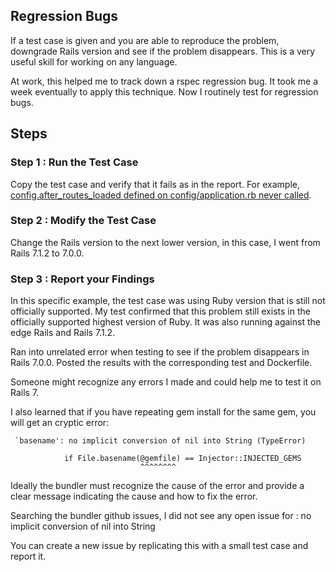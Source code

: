 ## Regression Bugs

If a test case is given and you are able to reproduce the problem, downgrade Rails version and see if the problem disappears. This is a very useful skill for working on any language.

At work, this helped me to track down a rspec regression bug. It took me a week eventually to apply this technique. Now I routinely test for regression bugs.

## Steps

### Step 1 : Run the Test Case

Copy the test case and verify that it fails as in the report. For example, [config.after_routes_loaded defined on config/application.rb never called](https://github.com/rails/rails/issues/50720).

### Step 2 : Modify the Test Case

Change the Rails version to the next lower version, in this case, I went from Rails 7.1.2 to 7.0.0.

### Step 3 : Report your Findings

In this specific example, the test case was using Ruby version that is still not officially supported. My test confirmed that this problem still exists in the officially supported highest version of Ruby. It was also running against the edge Rails and Rails 7.1.2.

Ran into unrelated error when testing to see if the problem disappears in Rails 7.0.0. Posted the results with the corresponding test and Dockerfile.

Someone might recognize any errors I made and could help me to test it on Rails 7.

I also learned that if you have repeating gem install for the same gem, you will get an cryptic error:

```
 `basename': no implicit conversion of nil into String (TypeError)

            if File.basename(@gemfile) == Injector::INJECTED_GEMS
                             ^^^^^^^^
```

Ideally the bundler must recognize the cause of the error and provide a clear message indicating the cause and how to fix the error.

Searching the bundler github issues, I did not see any open issue for : no implicit conversion of nil into String

You can create a new issue by replicating this with a small test case and report it.